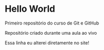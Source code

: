 # Hello World
 Primeiro repositório do curso de Git e GitHub

Repositório criado durante uma aula ao vivo

Essa linha eu alterei diretamente no site! 
